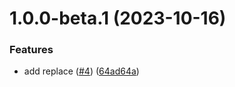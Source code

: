 # 1.0.0-beta.1 (2023-10-16)


### Features

* add replace ([#4](https://github.com/eduardoborges/replacefy/issues/4)) ([64ad64a](https://github.com/eduardoborges/replacefy/commit/64ad64acf1d587247941f423902160b953303229))
